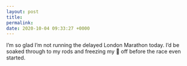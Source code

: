 ```yaml
---
layout: post
title: 
permalink: 
date: 2020-10-04 09:33:27 +0000
---
```

I’m so glad I’m not running the delayed London Marathon today. I’d be soaked through to my rods and freezing my 🥜 off before the race even started.
